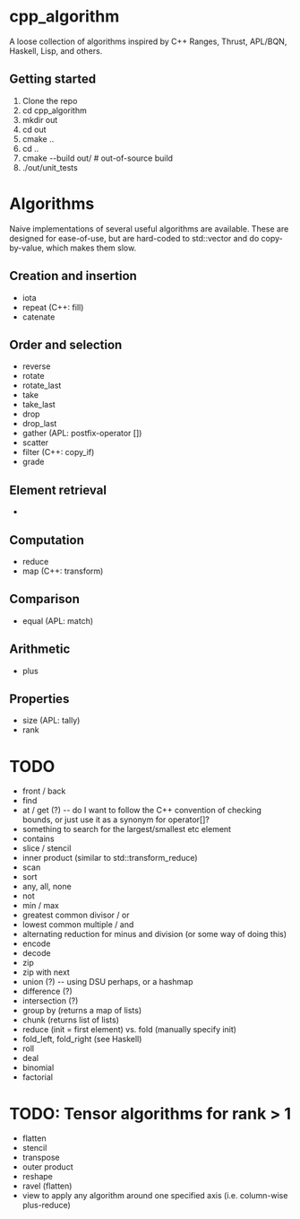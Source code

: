 # cpp_algorithm
A loose collection of algorithms inspired by C++ Ranges, Thrust, APL/BQN, Haskell, Lisp, and others.

## Getting started
1. Clone the repo
2. cd cpp_algorithm
3. mkdir out
4. cd out
5. cmake ..
6. cd ..
7. cmake --build out/ # out-of-source build
8. ./out/unit_tests

# Algorithms

Naive implementations of several useful algorithms are available.
These are designed for ease-of-use, but are hard-coded to std::vector and do copy-by-value, which makes them slow.

## Creation and insertion
- iota
- repeat        (C++: fill)
- catenate

## Order and selection
- reverse
- rotate
- rotate_last
- take
- take_last
- drop
- drop_last
- gather        (APL: postfix-operator [])
- scatter
- filter        (C++: copy_if)
- grade

## Element retrieval
- 

## Computation
- reduce
- map           (C++: transform)

## Comparison
- equal         (APL: match)

## Arithmetic
- plus

## Properties
- size          (APL: tally)
- rank

# TODO
- front / back
- find
- at / get (?) -- do I want to follow the C++ convention of checking bounds, or just use it as a synonym for operator[]?
- something to search for the largest/smallest etc element
- contains
- slice / stencil
- inner product (similar to std::transform_reduce)
- scan
- sort
- any, all, none
- not
- min / max
- greatest common divisor / or
- lowest common multiple / and
- alternating reduction for minus and division (or some way of doing this)
- encode
- decode
- zip
- zip with next
- union (?) -- using DSU perhaps, or a hashmap
- difference (?)
- intersection (?)
- group by (returns a map of lists)
- chunk (returns list of lists)
- reduce (init = first element) vs. fold (manually specify init)
- fold_left, fold_right (see Haskell)
- roll
- deal
- binomial
- factorial

# TODO: Tensor algorithms for rank > 1
- flatten
- stencil
- transpose
- outer product
- reshape
- ravel (flatten)
- view to apply any algorithm around one specified axis (i.e. column-wise plus-reduce)
